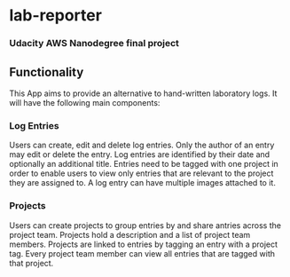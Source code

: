 # lab-reporter
### Udacity AWS Nanodegree final project

## Functionality
This App aims to provide an alternative to hand-written laboratory logs. It will have the following main components:

### Log Entries
Users can create, edit and delete log entries. Only the author of an entry may edit or delete the entry. Log entries are identified by their date and optionally an additional title. Entries need to be tagged with one project in order to enable users to view only entries that are relevant to the project they are assigned to. A log entry can have multiple images attached to it.

### Projects
Users can create projects to group entries by and share antries across the project team. Projects hold a description and a list of project team members. Projects are linked to entries by tagging an entry with a project tag. Every project team member can view all entries that are tagged with that project.
